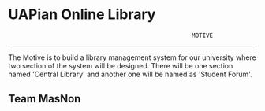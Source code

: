 # UAPian Online Library 

                                                        MOTIVE 
__________________________________________________________________________________________________________________________________
The Motive is to build a library management system for our university where two section of the system will be designed. There will be one section named 'Central Library' and another one will be named as 'Student Forum'.
                                                       


## Team MasNon

